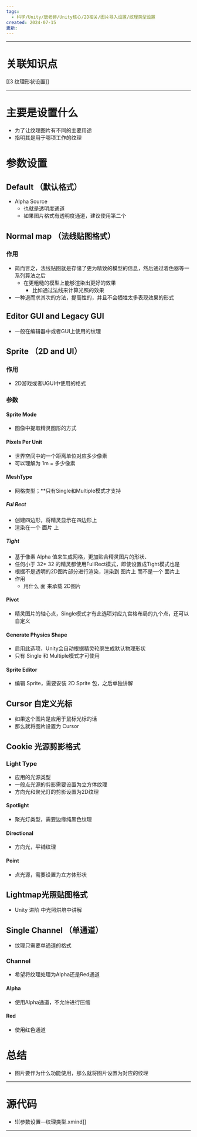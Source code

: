 ```yaml
---
tags:
  - 科学/Unity/唐老狮/Unity核心/2D相关/图片导入设置/纹理类型设置
created: 2024-07-15
更新:
---
```


---
# 关联知识点

[[3 纹理形状设置]] 

---
# 主要是设置什么

- 为了让纹理图片有不同的主要用途
- 指明其是用于哪项工作的纹理
# 参数设置
## **Default （默认格式）**

- Alpha Source
	- 也就是透明度通道
	- 如果图片格式有透明度通道，建议使用第二个
## **Normal map （法线贴图格式）**
### 作用

- 简而言之，法线贴图就是存储了更为精致的模型的信息，然后通过着色器等一系列算法之后
	- 在更粗糙的模型上能够渲染出更好的效果
		- 比如通过法线来计算光照的效果
- 一种退而求其次的方法，提高性的，并且不会牺牲太多表现效果的形式
## Editor GUl and Legacy GUl

- 一般在编辑器中或者GUI上使用的纹理
## **Sprite （2D and Ul）**
### 作用

- 2D游戏或者UGUI中使用的格式
### 参数

#### Sprite Mode

- 图像中提取精灵图形的方式
#### Pixels Per Unit

- 世界空间中的一个距离单位对应多少像素
- 可以理解为 1m = 多少像素
#### MeshType

- 网格类型；**只有Single和Multiple模式才支持
##### FuI Rect

- 创建四边形，将精灵显示在四边形上
- 渲染在一个 面片 上
##### Tight

- 基于像素 Alpha 值来生成网格，更加贴合精灵图片的形状、
- 任何小于 32* 32 的精灵都使用FuIlRect模式，即使设置成Tight模式也是
- 根据不是透明的2D图片部分进行渲染，渲染到 图片上 而不是一个 面片上
- 作用
	- 用什么 面 来承载 2D图片
#### Pivot

- 精灵图片的轴心点，Single模式才有此选项对应九宫格布局的九个点，还可以自定义
#### Generate Physics Shape

- 启用此选项，Unity会自动根据精灵轮廓生成默认物理形状
- 只有 Single 和 Multiple模式才可使用
#### Sprite Editor

- 编辑 Sprite，需要安装 2D Sprite 包，之后单独讲解
## Cursor 自定义光标

- 如果这个图片是应用于鼠标光标的话
- 那么就将图片设置为 Cursor
## Cookie 光源剪影格式

### Light Type

- 应用的光源类型
- 一般点光源的剪影需要设置为立方体纹理
- 方向光和聚光灯的剪影设置为2D纹理
#### Spotlight

- 聚光灯类型，需要边缘纯黑色纹理
#### Directional

- 方向光，平铺纹理
#### Point

- 点光源，需要设置为立方体形状
## Lightmap光照贴图格式

- Unity 进阶 中光照烘培中讲解
## Single Channel （单通道）

- 纹理只需要单通道的格式
### Channel

- 希望将纹理处理为Alpha还是Red通道
#### Alpha

- 使用Alpha通道，不允许进行压缩
#### Red

- 使用红色通道
# 总结

- 图片要作为什么功能使用，那么就将图片设置为对应的纹理

---
# 源代码

- ![[参数设置—纹理类型.xmind]]

---
